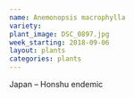 ```yaml
---
name: Anemonopsis macrophylla
variety: 
plant_image: DSC_0897.jpg
week_starting: 2018-09-06
layout: plants 
categories: plants 
---
```

Japan – Honshu endemic
